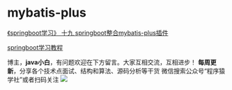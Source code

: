 # mybatis-plus

[《springboot学习》 十九 springboot整合mybatis-plus插件](https://mp.weixin.qq.com/s/FLU8jxZUjlsCjbipvDcnEA)

[springboot学习教程](https://blog.csdn.net/qq_16855077/category_7912963.html)

博主，**java小白**，有问题欢迎在下方留言。大家互相交流，互相进步！
**每周更新**，分享各个技术点面试、结构和算法、源码分析等干货
微信搜索公众号“程序猿学社”或者扫码关注
​​![](http://q52ykk0ac.bkt.clouddn.com/Fj2Q_JUDoC40TdeH6ir51dRfk-7U)


